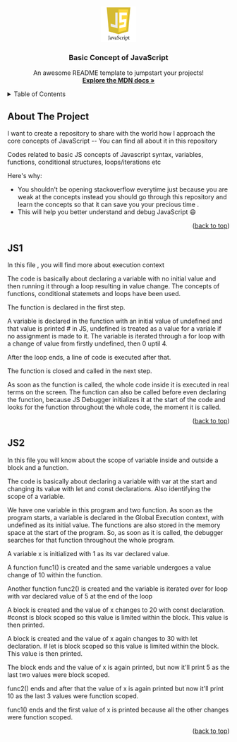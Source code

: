 <div id="top"></div>
<!--
*** Thanks for checking out the Best-README-Template. If you have a suggestion
*** that would make this better, please fork the repo and create a pull request
*** or simply open an issue with the tag "enhancement".
*** Don't forget to give the project a star!
*** Thanks again! Now go create something AMAZING! :D
-->

<!-- PROJECT LOGO -->
<br />
<div align="center">
  <a href="#">
    <img src="javascript_logo.png" alt="Logo" width="80" height="80">
  </a>

  <h3 align="center">Basic Concept of JavaScript </h3>

  <p align="center">
    An awesome README template to jumpstart your projects!
    <br />
    <a href="https://developer.mozilla.org/en-US/docs/Web/JavaScript"><strong>Explore the MDN docs »</strong></a>
    <br />
    
  </p>
</div>

<!-- TABLE OF CONTENTS -->
<details>
  <summary>Table of Contents</summary>
  <ol>
    <li>
      <a href="#about-the-project">About The Project</a>
    </li>
    <li><a href="#JS1">JavaScript Concept 1 - Execution Context</a></li>
    <li><a href="#JS2">Javascript Concept 2 - Scope of Variables</a></li>
  </ol>
</details>

<!-- ABOUT THE PROJECT -->

## About The Project

I want to create a repository to share with the world how I approach the core concepts of JavaScript -- You can find all about it in this repository

Codes related to basic JS concepts of Javascript syntax, variables, functions, conditional structures, loops/iterations etc

Here's why:

- You shouldn't be opening stackoverflow everytime just because you are weak at the concepts instead you should go through this repository and learn the concepts so that it can save you your precious time .
- This will help you better understand and debug JavaScript :smile:

<p align="right">(<a href="#top">back to top</a>)</p>

<!-- USAGE EXAMPLES -->

## JS1

In this file , you will find more about execution context

The code is basically about declaring a variable with no initial value and then running it through a loop resulting in value change. The concepts of functions, conditional statemets and loops have been used.

The function is declared in the first step.

A variable is declared in the function with an initial value of undefined and that value is printed # in JS, undefined is treated as a value for a variale if no assignment is made to it.
The variable is iterated through a for loop with a change of value from firstly undefined, then 0 uptil 4.

After the loop ends, a line of code is executed after that.

The function is closed and called in the next step.

As soon as the function is called, the whole code inside it is executed in real terms on the screen.
The function can also be called before even declaring the function, because JS Debugger initializes it at the start of the code and looks for the function throughout the whole code, the moment it is called.

<p align="right">(<a href="#top">back to top</a>)</p>

## JS2

In this file you will know about the scope of variable inside and outside a block and a function.

The code is basically about declaring a variable with var at the start and changing its value with let and const declarations. Also identifying the scope of a variable.

We have one variable in this program and two function. As soon as the program starts, a variable is declared in the Global Execution context, with undefined as its initial value. The functions are also stored in the memory space at the start of the program. So, as soon as it is called, the debugger searches for that function throughout the whole program.

A variable x is initialized with 1 as its var declared value. 

A function func1() is created and the same variable undergoes a value change of 10 within the function.

Another function func2() is created and the variable is iterated over for loop with var declared value of 5 at the end of the loop

A block is created and the value of x changes to 20 with const declaration. #const is block scoped so this value is limited within the block. This value is then printed.

A block is created and the value of x again changes to 30 with let declaration. # let is block scoped so this value is limited within the block. This value is then printed.

The block ends and the value of x is again printed, but now it'll print 5 as the last two values were block scoped.

func2() ends and after that the value of x is again printed but now it'll print 10 as the last 3 values were function scoped.

func1() ends and the first value of x is printed because all the other changes were function scoped.

<p align="right">(<a href="#top">back to top</a>)</p>
